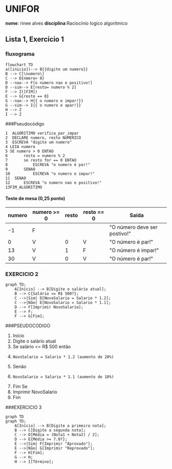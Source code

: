 
# UNIFOR
**nome**: rinee alves 
**disciplina**:Raciocínio logico algorítmico 
## Lista 1, Exercício 1
### fluxograma 
```mermaid 
flowchart TD
a([inicio])--> B{{digite um numero}}
B --> C[\numero\]
C --> D{nmero> 0}
D --nao--> F[o numero nao e positivo!]
D --sim--> E[resto= numero % 2]
F --> Z([FIM]) 
E --> G{resto == 0}
G --nao--> H{{ o numero e impar!}}
G --sim--> I{{ o numero e apar!}} 
H --> Z
I --> Z
```
###Pseudocódigo
```  
1  ALGORITIMO verifica_par_impar
2  DECLARE numero, resto NUMERICO
3  ESCREVA "digite um numero"
4 LEIA numero 
5 SE numero > 0 ENTAO 
6 		resto = numero % 2
7		se resto for == 0 ENTAO
8			ESCREVA "o numero é par!"
9		SENAO
10			ESCREVA "o numero e impar!"
11	SENAO
12		ESCREVA "o numero nao e positivo!"
13FIM_ALGORITIMO
```  
#### Teste de mesa (0,25 ponto)
| numero | numero >= 0 | resto | resto == 0 | Saída |
| -- | -- | -- | -- | -- | 
| -1 | F |   |   | "O número deve ser postivo!" |
| 0  | V | 0 | V | "O número é par!" |
| 13 | V | 1 | F | "O número é impar!" |
| 30 | V | 0 | V | "O número é par!" |


### EXERCICIO 2
```mermaid
graph TD;
    A[Início] --> B[Digite o salário atual];
    B --> C{Salário <= R$ 500?};
    C -->|Sim| D[NovoSalario = Salario * 1.2];
    C -->|Não| E[NovoSalario = Salario * 1.1];
    D --> F[Imprimir NovoSalario];
    E --> F;
    F --> G[Fim];

```

###PSEUDOCODIGO
1. Início
2. Digite o salário atual
3. Se salário <= R$ 500 então
4.     NovoSalario = Salario * 1.2 (aumento de 20%)
5. Senão
6.     NovoSalario = Salario * 1.1 (aumento de 10%)
7. Fim Se
8. Imprimir NovoSalario
9. Fim

###EXERCICIO 3
````MERMAID
graph TD
graph TD;
    A[Início] --> B[Digite a primeira nota];
    B --> C[Digite a segunda nota];
    C --> D[Média = (Nota1 + Nota2) / 2];
    D --> E{Média >= 7.0?};
    E -->|Sim| F[Imprimir "Aprovado"];
    E -->|Não| G[Imprimir "Reprovado"];
    F --> H[Fim];
    G --> H;
    H --> I[Término];

````


